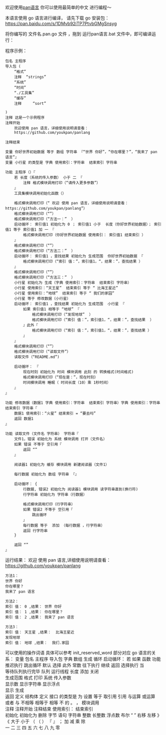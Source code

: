 欢迎使用[pan语言](https://github.com/youkpan/panlang)
你可以使用最简单的中文 进行编程～


本语言使用 go 语言进行编译，
请先下载 go 安装包：
https://pan.baidu.com/s/1DMvb92iTP7PtvbGMgSnsyg

将你编写的 文件名.pan.go 文件 ，拖到 运行pan语言.bat 文件中，即可编译运行：

程序示例：

    包名 主程序
    导入包 (
        “格式”
        注释 	“strings”
        “系统”
        “时间”
        “./工具集”
        “缓存”
        注释     “sort”
        
    )
    注释 这是一个示例程序
    注释开始
        欢迎使用 pan 语言，详细使用说明请查看：
        https://github.com/youkpan/panlang

    注释结束

    变量 你好世界初始数据 等于 数组 字符串 『“世界 你好”，“你在哪里？”，“我来了 pan 语言”』
    变量 小行星 的类型是 字典 使用索引：字符串  结束索引 字符串

    功能 主程序（）『
        若 长度（系统的传入参数） 小于 二 『
            注释 格式模块调用打印（“请传入更多参数”）
        』
        工具集模块调用初始化函数（）

        格式模块调用打印（“ 欢迎 使用 pan 语言，详细使用说明请查看：  https://github.com/youkpan/panlang”）
        格式模块调用打印（“”）
        格式模块调用打印（“方法一：”  ）
        启动循环： 索引值1 初始化为 0 ； 索引值1 小于  长度（你好世界初始数据）； 索引值1 等于 索引值1 加 一 『
            格式模块调用打印（你好世界初始数据 使用索引： 索引值1 结束索引 ）
        』
        格式模块调用打印（“”）
        格式模块调用打印（“方法二：”  ）
        启动循环： 索引值1 ，查找结果 初始化为 生成范围  你好世界初始数据 『
            格式模块调用打印（“索引 值：”，索引值1，“，结果：”，查找结果 ）
        』
        格式模块调用打印（“”）
        格式模块调用打印（“方法三：”  ）
        小行星 初始化为 生成（字典 使用索引：字符串  结束索引 字符串）
        小行星 使用索引：“天王星”  结束索引 等于 “ 比海王星近”
        小行星 使用索引：“地球”  结束索引 等于 “ 我们的家园”
        小行星 等于 修改数据（小行星）
        启动循环： 索引值1 ，查找结果 初始化为 生成范围  小行星 『
            如果 索引值1 相等于 “地球” 『
                格式模块调用打印（“发现地球”  ）
                格式模块调用打印（“索引 值：”，索引值1，“，结果：”，查找结果  ）
            』此外『
                格式模块调用打印（“索引 值：”，索引值1，“，结果：”，查找结果 ）
            』
        』
        格式模块调用打印（“”）
        格式模块调用打印（“读取文件”）
        读取文件（“README.md”)

        启动循环： 『
            现在时刻 初始化为 时间 模块调用 此刻 的 转换格式(时间格式)
            格式模块调用打印（“现在是：”，现在时刻）
            时间模块调用 睡眠（ 时间长度（10）乘 1秒时间）
        』
    』

    功能 修改数据（数据1 字典 使用索引：字符串  结束索引 字符串）字典 使用索引：字符串  结束索引 字符串『
        数据1 使用索引：“火星” 结束索引 = “要去吗”
        返回 数据1
    』

    功能 读取文件（文件名 字符串） 字符串『
        文件1，错误 初始化为 系统 模块调用 打开（文件名）
        如果 错误 不等于 空引用『
            返回 “”
        』

        阅读器1 初始化为 缓存 模块调用 新建阅读器（文件1）

        每行数据 初始化为 数组 字符串 『』

        启动循环： {
            行数据, 错误2 初始化为 阅读器1 模块调用 读字符串直到(换行符)
            行字符串 初始化为 字符串（行数据）

            格式模块调用打印（行字符串）
            如果 错误2 不等于 空引用『
                跳出循环
            』
            每行数据 等于  添加 （每行数据 ，行字符串）
            返回 行字符串
        }

        返回 “”
    』

运行结果：
    欢迎 使用 pan 语言,详细使用说明请查看：  https://github.com/youkpan/panlang

    方法1：
    世界 你好
    你在哪里？
    我来了 pan 语言

    方法2：
    索引 值： 0 ,结果： 世界 你好
    索引 值： 1 ,结果： 你在哪里？
    索引 值： 2 ,结果： 我来了 pan 语言

    方法3：
    索引 值： 天王星 ,结果：  比海王星近
    发现地球
    索引 值： 地球 ,结果：  我们.家园

可以使用的操作词语 具体可以参考 init_reserved_word 部分对应 go 语言的关系：
变量  包名  主程序  导入包  字典  数组  生成  循环  启动循环：  若  如果  函数  功能  推迟执行  跳出循环  默认  选择  此外  常数  往下执行  继续  返回  选择执行  当  
等待队列执行完毕  队列  运行线程  长度  添加  关闭  
生成范围 格式  打印  系统  传入参数      
显示数  显示字符串  显示浮点  
显示  生成  
返回  定义  结构体  定义  接口  的类型是  为  设置  等于  取引用  引用  与运算  或运算  
或者  与  不相等  相等于  相等  不  的  。  ，  模块调用      
注释  注释开始  注释结束  使用索引：  结束索引  
初始化  初始化为  删除  字节  语句  字符串  整数  长整数  浮点数  布尔  “  ”  右移  左移  》  《  大于  小于  （  （  ）  『  』  ；  加  减  乘  除  
一  二  三  四  五  六  七  八  九  零 